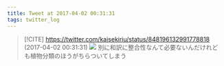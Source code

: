 ```yaml
---
title: Tweet at 2017-04-02 00:31:31
tags: twitter_log
---
```


> [!CITE] https://twitter.com/kaisekiriu/status/848196132991778818 (2017-04-02 00:31:31)
> ![](https://twitter.com/kaisekiriu/status/848196132991778818)
> 別に和訳に整合性なんて必要ないんだけれども植物分類のほうがちらついてしまう

